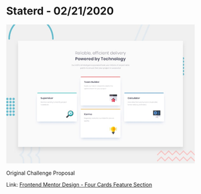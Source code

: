 # Staterd - 02/21/2020

![Design preview for the Four card feature section coding challenge](./design/desktop-preview.jpg)

Original Challenge Proposal

Link: [Frontend Mentor Design - Four Cards Feature Section](https://www.frontendmentor.io/challenges/four-card-feature-section-weK1eFYK)
